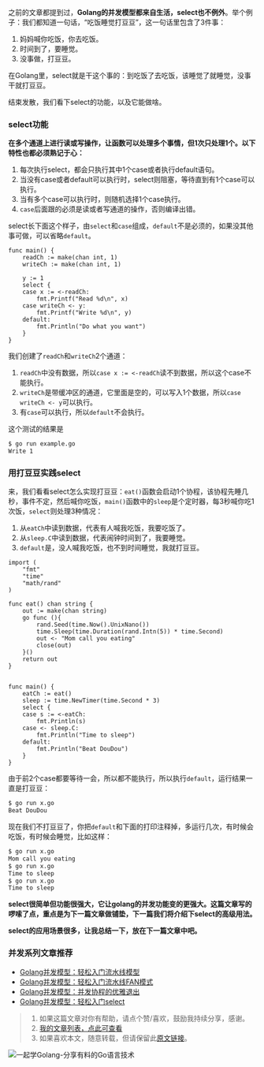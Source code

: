 之前的文章都提到过，**Golang的并发模型都来自生活，select也不例外**。举个例子：我们都知道一句话，“吃饭睡觉打豆豆”，这一句话里包含了3件事：
1. 妈妈喊你吃饭，你去吃饭。
2. 时间到了，要睡觉。
3. 没事做，打豆豆。

在Golang里，select就是干这个事的：到吃饭了去吃饭，该睡觉了就睡觉，没事干就打豆豆。

结束发散，我们看下select的功能，以及它能做啥。

### select功能
**在多个通道上进行读或写操作，让函数可以处理多个事情，但1次只处理1个。以下特性也都必须熟记于心：**
1. 每次执行select，都会只执行其中1个case或者执行default语句。
2. 当没有case或者default可以执行时，select则阻塞，等待直到有1个case可以执行。
2. 当有多个case可以执行时，则随机选择1个case执行。
4. `case`后面跟的必须是读或者写通道的操作，否则编译出错。

select长下面这个样子，由`select`和`case`组成，`default`不是必须的，如果没其他事可做，可以省略`default`。
```golang
func main() {
	readCh := make(chan int, 1)
	writeCh := make(chan int, 1)

	y := 1
	select {
	case x := <-readCh:
		fmt.Printf("Read %d\n", x)
	case writeCh <- y:
		fmt.Printf("Write %d\n", y)
	default:
		fmt.Println("Do what you want")
	}
}
```

我们创建了`readCh`和`writeCh`2个通道：
1. `readCh`中没有数据，所以`case x := <-readCh`读不到数据，所以这个case不能执行。
2. `writeCh`是带缓冲区的通道，它里面是空的，可以写入1个数据，所以`case writeCh <- y`可以执行。
3. 有`case`可以执行，所以`default`不会执行。

这个测试的结果是
```bash
$ go run example.go
Write 1
```

### 用打豆豆实践select

来，我们看看select怎么实现打豆豆：`eat()`函数会启动1个协程，该协程先睡几秒，事件不定，然后喊你吃饭，`main()`函数中的`sleep`是个定时器，每3秒喊你吃1次饭，`select`则处理3种情况：
1. 从`eatCh`中读到数据，代表有人喊我吃饭，我要吃饭了。
2. 从`sleep.C`中读到数据，代表闹钟时间到了，我要睡觉。
3. `default`是，没人喊我吃饭，也不到时间睡觉，我就打豆豆。

```golang
import (
	"fmt"
	"time"
	"math/rand"
)

func eat() chan string {
	out := make(chan string)
	go func (){
		rand.Seed(time.Now().UnixNano())
		time.Sleep(time.Duration(rand.Intn(5)) * time.Second)
		out <- "Mom call you eating"
		close(out)
	}()
	return out
}


func main() {
	eatCh := eat()
	sleep := time.NewTimer(time.Second * 3)
	select {
	case s := <-eatCh:
		fmt.Println(s)
	case <- sleep.C:
		fmt.Println("Time to sleep")
	default:
		fmt.Println("Beat DouDou")
	}
}
```

由于前2个case都要等待一会，所以都不能执行，所以执行`default`，运行结果一直是打豆豆：
```bash
$ go run x.go
Beat DouDou
```
现在我们不打豆豆了，你把`default`和下面的打印注释掉，多运行几次，有时候会吃饭，有时候会睡觉，比如这样：
```bash
$ go run x.go
Mom call you eating
$ go run x.go
Time to sleep
$ go run x.go
Time to sleep
```


**select很简单但功能很强大，它让golang的并发功能变的更强大。这篇文章写的啰嗦了点，重点是为下一篇文章做铺垫，下一篇我们将介绍下select的高级用法。**

**select的应用场景很多，让我总结一下，放在下一篇文章中吧。**


### 并发系列文章推荐

- [Golang并发模型：轻松入门流水线模型](https://mp.weixin.qq.com/s?__biz=Mzg3MTA0NDQ1OQ==&mid=2247483671&idx=1&sn=1706ffa6deee44a367c34ef84448f55f&scene=21#wechat_redirect)
-  [Golang并发模型：轻松入门流水线FAN模式](https://mp.weixin.qq.com/s?__biz=Mzg3MTA0NDQ1OQ==&mid=2247483680&idx=1&sn=de463ebbd088c0acf6c2f0b5f179f38d&scene=21#wechat_redirect)
-  [Golang并发模型：并发协程的优雅退出](https://mp.weixin.qq.com/s/RjomKnfwCTy7tC9gbpPxCQ)
- [Golang并发模型：轻松入门select](https://mp.weixin.qq.com/s/ACh-TGlPo72r4e6pbh52vg)

> 1. 如果这篇文章对你有帮助，请点个赞/喜欢，鼓励我持续分享，感谢。
> 2. [我的文章列表，点此可查看](http://lessisbetter.site/2018/12/11/gongzhonghao-articles/)
> 3. 如果喜欢本文，随意转载，但请保留此[原文链接](https://mp.weixin.qq.com/s/ACh-TGlPo72r4e6pbh52vg)。


![一起学Golang-分享有料的Go语言技术](https://upload-images.jianshu.io/upload_images/10901752-0de86c464c34a5f7.jpg?imageMogr2/auto-orient/strip%7CimageView2/2/w/258/)

